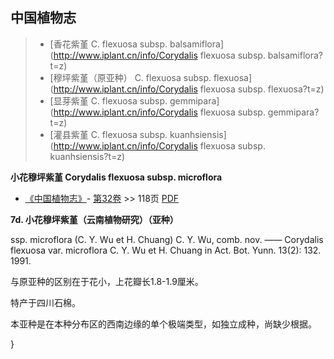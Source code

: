 

## 中国植物志

> * [香花紫堇  C.  flexuosa subsp. balsamiflora](http://www.iplant.cn/info/Corydalis flexuosa subsp. balsamiflora?t=z)
> * [穆坪紫堇（原亚种）  C.  flexuosa subsp. flexuosa](http://www.iplant.cn/info/Corydalis flexuosa subsp. flexuosa?t=z)
> * [显芽紫堇  C.  flexuosa subsp. gemmipara](http://www.iplant.cn/info/Corydalis flexuosa subsp. gemmipara?t=z)
> * [灌县紫堇  C.  flexuosa subsp. kuanhsiensis](http://www.iplant.cn/info/Corydalis flexuosa subsp. kuanhsiensis?t=z)


**小花穆坪紫堇 Corydalis flexuosa subsp. microflora**

* [《中国植物志》](http://www.iplant.cn/frps)- [第32卷](http://www.iplant.cn/frps/vol/32) >> 118页 [PDF](http://www.iplant.cn/frps/pdf/32/118.pdf)


**7d. 小花穆坪紫堇（云南植物研究）（亚种）**

ssp. microflora (C. Y. Wu et H. Chuang) C. Y. Wu, comb. nov. —— Corydalis flexuosa var. microflora C. Y. Wu et H. Chuang in Act. Bot. Yunn. 13(2): 132. 1991.

与原亚种的区别在于花小，上花瓣长1.8-1.9厘米。

特产于四川石棉。

本亚种是在本种分布区的西南边缘的单个极端类型，如独立成种，尚缺少根据。



}